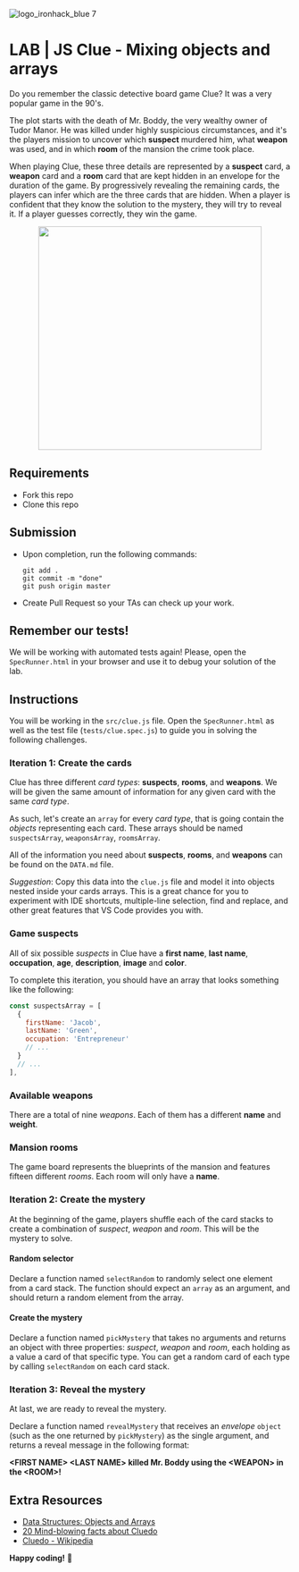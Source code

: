 ![logo_ironhack_blue 7](https://user-images.githubusercontent.com/23629340/40541063-a07a0a8a-601a-11e8-91b5-2f13e4e6b441.png)

# LAB | JS Clue - Mixing objects and arrays

Do you remember the classic detective board game Clue? It was a very popular game in the 90's.

The plot starts with the death of Mr. Boddy, the very wealthy owner of Tudor Manor. He was killed under highly suspicious circumstances, and it's the players mission to uncover which **suspect** murdered him, what **weapon** was used, and in which **room** of the mansion the crime took place.

When playing Clue, these three details are represented by a **suspect** card, a **weapon** card and a **room** card that are kept hidden in an envelope for the duration of the game. By progressively revealing the remaining cards, the players can infer which are the three cards that are hidden. When a player is confident that they know the solution to the mystery, they will try to reveal it. If a player guesses correctly, they win the game.

<p align="center"><img width="400" src="https://i.imgur.com/AZWieq9.jpg=300"/></p>

## Requirements

- Fork this repo
- Clone this repo

## Submission

- Upon completion, run the following commands:

  ```
  git add .
  git commit -m "done"
  git push origin master
  ```

- Create Pull Request so your TAs can check up your work.

## Remember our tests!

We will be working with automated tests again! Please, open the `SpecRunner.html` in your browser and use it to debug your solution of the lab.

## Instructions

You will be working in the `src/clue.js` file. Open the `SpecRunner.html` as well as the test file (`tests/clue.spec.js`) to guide you in solving the following challenges.

### Iteration 1: Create the cards

Clue has three different _card types_: **suspects**, **rooms**, and **weapons**. We will be given the same amount of information for any given card with the same _card type_.

As such, let's create an `array` for every _card type_, that is going contain the _objects_ representing each card. These arrays should be named `suspectsArray`, `weaponsArray`, `roomsArray`.

All of the information you need about **suspects**, **rooms**, and **weapons** can be found on the `DATA.md` file.

_Suggestion_: Copy this data into the `clue.js` file and model it into objects nested inside your cards arrays. This is a great chance for you to experiment with IDE shortcuts, multiple-line selection, find and replace, and other great features that VS Code provides you with.

### Game suspects

All of six possible _suspects_ in Clue have a **first name**, **last name**, **occupation**, **age**, **description**, **image** and **color**.

To complete this iteration, you should have an array that looks something like the following:

```javascript
const suspectsArray = [
  {
    firstName: 'Jacob',
    lastName: 'Green',
    occupation: 'Entrepreneur'
    // ...
  }
  // ...
],
```

### Available weapons

There are a total of nine _weapons_. Each of them has a different **name** and **weight**.

### Mansion rooms

The game board represents the blueprints of the mansion and features fifteen different _rooms_. Each room will only have a **name**.

### Iteration 2: Create the mystery

At the beginning of the game, players shuffle each of the card stacks to create a combination of _suspect_, _weapon_ and _room_. This will be the mystery to solve.

#### Random selector

Declare a function named `selectRandom` to randomly select one element from a card stack. The function should expect an `array` as an argument, and should return a random element from the array.

#### Create the mystery

Declare a function named `pickMystery` that takes no arguments and returns an object with three properties: _suspect_, _weapon_ and _room_, each holding as a value a card of that specific type. You can get a random card of each type by calling `selectRandom` on each card stack.

### Iteration 3: Reveal the mystery

At last, we are ready to reveal the mystery.

Declare a function named `revealMystery` that receives an _envelope_ `object` (such as the one returned by `pickMystery`) as the single argument, and returns a reveal message in the following format:

**\<FIRST NAME\> \<LAST NAME\> killed Mr. Boddy using the \<WEAPON\> in the \<ROOM\>!**

## Extra Resources

- [Data Structures: Objects and Arrays](http://eloquentjavascript.net/04_data.html)
- [20 Mind-blowing facts about Cluedo](http://whatculture.com/offbeat/20-mind-blowing-facts-you-didnt-know-about-cluedo)
- [Cluedo - Wikipedia](https://en.wikipedia.org/wiki/Cluedo)

**Happy coding!** 💙
